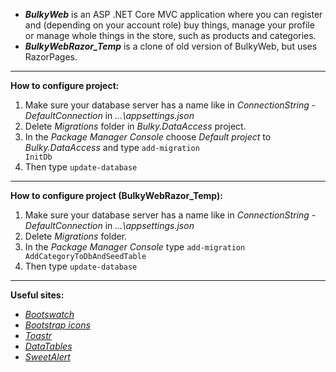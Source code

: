 - <b>*BulkyWeb*</b> is an ASP .NET Core MVC application where you can register and (depending on your account role) buy things, manage your profile or manage whole things in the store, such as products and categories.
- <b>*BulkyWebRazor_Temp*</b> is a clone of old version of BulkyWeb, but uses RazorPages.
---
<b>How to configure project:</b>
1. Make sure your database server has a name like in *ConnectionString - DefaultConnection* in *...\appsettings.json*
2. Delete *Migrations* folder in *Bulky.DataAccess* project.
3. In the *Package Manager Console* choose *Default project* to *Bulky.DataAccess* and type <code>add-migration InitDb</code>
4. Then type <code>update-database</code>
---
<b>How to configure project (BulkyWebRazor_Temp):</b>
1. Make sure your database server has a name like in *ConnectionString - DefaultConnection* in *...\appsettings.json*
2. Delete *Migrations* folder.
3. In the *Package Manager Console* type <code>add-migration AddCategoryToDbAndSeedTable</code>
4. Then type <code>update-database</code>
---
<b>Useful sites:</b>
- *[Bootswatch](https://bootswatch.com/)*
- *[Bootstrap icons](https://icons.getbootstrap.com/)*
- *[Toastr](https://codeseven.github.io/toastr/)*
- *[DataTables](https://datatables.net/manual/data/)*
- *[SweetAlert](https://sweetalert2.github.io/)*
